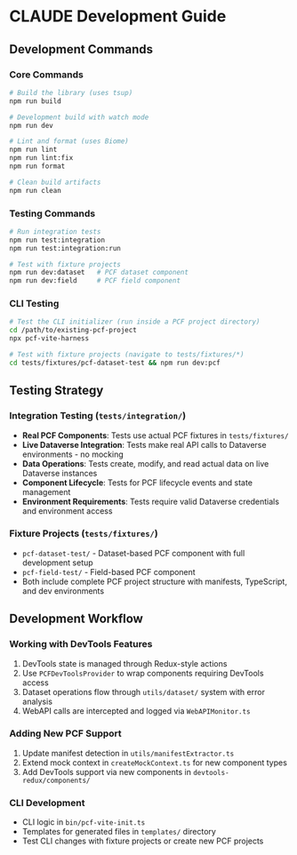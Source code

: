 # CLAUDE Development Guide

## Development Commands

### Core Commands
```bash
# Build the library (uses tsup)
npm run build

# Development build with watch mode
npm run dev

# Lint and format (uses Biome)
npm run lint
npm run lint:fix
npm run format

# Clean build artifacts
npm run clean
```

### Testing Commands
```bash
# Run integration tests
npm run test:integration
npm run test:integration:run

# Test with fixture projects
npm run dev:dataset   # PCF dataset component
npm run dev:field     # PCF field component
```

### CLI Testing
```bash
# Test the CLI initializer (run inside a PCF project directory)
cd /path/to/existing-pcf-project
npx pcf-vite-harness

# Test with fixture projects (navigate to tests/fixtures/*)
cd tests/fixtures/pcf-dataset-test && npm run dev:pcf
```

## Testing Strategy

### Integration Testing (`tests/integration/`)
- **Real PCF Components**: Tests use actual PCF fixtures in `tests/fixtures/`
- **Live Dataverse Integration**: Tests make real API calls to Dataverse environments - no mocking
- **Data Operations**: Tests create, modify, and read actual data on live Dataverse instances
- **Component Lifecycle**: Tests for PCF lifecycle events and state management
- **Environment Requirements**: Tests require valid Dataverse credentials and environment access

### Fixture Projects (`tests/fixtures/`)
- `pcf-dataset-test/` - Dataset-based PCF component with full development setup
- `pcf-field-test/` - Field-based PCF component
- Both include complete PCF project structure with manifests, TypeScript, and dev environments

## Development Workflow

### Working with DevTools Features
1. DevTools state is managed through Redux-style actions
2. Use `PCFDevToolsProvider` to wrap components requiring DevTools access
3. Dataset operations flow through `utils/dataset/` system with error analysis
4. WebAPI calls are intercepted and logged via `WebAPIMonitor.ts`

### Adding New PCF Support
1. Update manifest detection in `utils/manifestExtractor.ts`
2. Extend mock context in `createMockContext.ts` for new component types
3. Add DevTools support via new components in `devtools-redux/components/`

### CLI Development
- CLI logic in `bin/pcf-vite-init.ts`
- Templates for generated files in `templates/` directory
- Test CLI changes with fixture projects or create new PCF projects